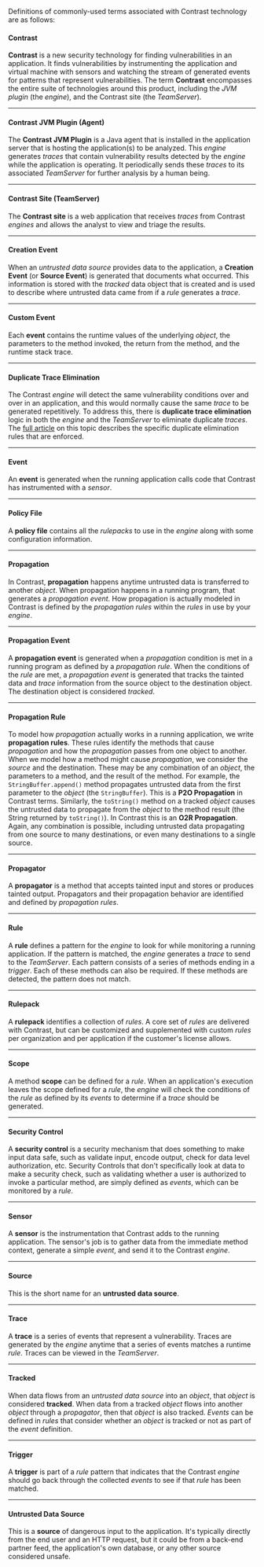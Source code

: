 <!--
title: "Glossary"
description: "Glossary of terms"
-->

Definitions of commonly-used terms associated with Contrast technology are as follows:


#### Contrast

**Contrast** is a new security technology for finding vulnerabilities in an application. It finds vulnerabilities by instrumenting the application and virtual machine with sensors and watching the stream of generated events for patterns that represent vulnerabilities. The term **Contrast** encompasses the entire suite of technologies around this product, including the *JVM plugin* (the *engine*), and the Contrast site (the *TeamServer*).

---

#### Contrast JVM Plugin (Agent)

The **Contrast JVM Plugin** is a Java agent that is installed in the application server that is hosting the application(s) to be analyzed. This *engine* generates *traces* that contain vulnerability results detected by the *engine* while the application is operating. It periodically sends these *traces* to its associated *TeamServer* for further analysis by a human being.

---

#### Contrast Site (TeamServer)

The **Contrast site** is a web application that receives *traces* from Contrast *engines* and allows the analyst to view and triage the results.

---

#### Creation Event

When an *untrusted data source* provides data to the application, a **Creation Event** (or **Source Event**) is generated that documents what occurred. This information is stored with the *tracked* data object that is created and is used to describe where untrusted data came from if a *rule* generates a *trace*.

---

#### Custom Event

Each **event** contains the runtime values of the underlying *object*, the parameters to the method invoked, the return from the method, and the runtime stack trace.

---

#### Duplicate Trace Elimination

The Contrast *engine* will detect the same vulnerability conditions over and over in an application, and this would normally cause the same *trace* to be generated repetitively. To address this, there is **duplicate trace elimination** logic in both the *engine* and the *TeamServer* to eliminate duplicate *traces*. The [full article](user_tsguideapp.html#diff) on this topic describes the specific duplicate elimination rules that are enforced.

---

#### Event

An **event** is generated when the running application calls code that Contrast has instrumented with a *sensor*.

---

#### Policy File

A **policy file** contains all the *rulepacks* to use in the *engine* along with some configuration information.

---

#### Propagation

In Contrast, **propagation** happens anytime untrusted data is transferred to another *object*. When propagation happens in a running program, that generates a *propagation event*. How propagation is actually modeled in Contrast is defined by the *propagation rules* within the *rules* in use by your *engine*.

---

#### Propagation Event

A **propagation event** is generated when a *propagation* condition is met in a running program as defined by a *propagation rule*. When the conditions of the *rule* are met, a *propagation event* is generated that tracks the tainted data and *trace* information from the source object to the destination object. The destination object is considered *tracked*.

---

#### Propagation Rule

To model how *propagation* actually works in a running application, we write **propagation rules**. These rules identify the methods that cause *propagation* and how the *propagation* passes from one object to another. When we model how a method might cause *propagation*, we consider the *source* and the destination. These may be any combination of an *object*, the parameters to a method, and the result of the method. For example, the ```StringBuffer.append()``` method propagates untrusted data from the first parameter to the *object* (the ```StringBuffer```). This is a **P2O Propagation** in Contrast terms. Similarly, the ```toString()``` method on a tracked *object* causes the untrusted data to propagate from the *object* to the method result (the String returned by ```toString()```). In Contrast this is an **O2R Propagation**. Again, any combination is possible, including untrusted data propagating from one source to many destinations, or even many destinations to a single source.

---

#### Propagator

A **propagator** is a method that accepts tainted input and stores or produces tainted output. Propagators and their propagation behavior are identified and defined by *propagation rules*.

---

#### Rule

A **rule** defines a pattern for the *engine* to look for while monitoring a running application. If the pattern is matched, the *engine* generates a *trace* to send to the *TeamServer*. Each pattern consists of a series of methods ending in a *trigger*. Each of these methods can also be required. If these methods are detected, the pattern does not match.

---

#### Rulepack

A **rulepack** identifies a collection of *rules*. A core set of *rules* are delivered with Contrast, but can be customized and supplemented with custom *rules* per organization and per application if the customer's license allows.

---

#### Scope

A method **scope** can be defined for a *rule*. When an application's execution leaves the scope defined for a *rule*, the *engine* will check the conditions of the *rule* as defined by its *events* to determine if a *trace* should be generated.

---

#### Security Control

A **security control** is a security mechanism that does something to make input data safe, such as validate input, encode output, check for data level authorization, etc. Security Controls that don't specifically look at data to make a security check, such as validating whether a user is authorized to invoke a particular method, are simply defined as *events*, which can be monitored by a *rule*.

---

#### Sensor

A **sensor** is the instrumentation that Contrast adds to the running application. The sensor's job is to gather data from the immediate method context, generate a simple *event*, and send it to the Contrast *engine*.

---

#### Source

This is the short name for an **untrusted data source**.

---

#### Trace

A **trace** is a series of events that represent a vulnerability. Traces are generated by the *engine* anytime that a series of events matches a runtime *rule*. Traces can be viewed in the *TeamServer*.

---

#### Tracked

When data flows from an *untrusted data source* into an *object*, that *object* is considered **tracked**. When data from a tracked *object* flows into another *object* through a *propagator*, then that *object* is also tracked. *Events* can be defined in *rules* that consider whether an *object* is tracked or not as part of the *event* definition.

---

#### Trigger

A **trigger** is part of a *rule* pattern that indicates that the Contrast *engine* should go back through the collected *events* to see if that *rule* has been matched.

---

#### Untrusted Data Source

This is a **source** of dangerous input to the application. It's typically directly from the end user and an HTTP request, but it could be from a back-end partner feed, the application's own database, or any other source considered unsafe.







